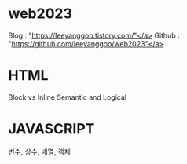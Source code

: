 # web2023
Blog : "https://leeyanggoo.tistory.com/"</a></li>
Github : "https://github.com/leeyanggoo/web2023"</a></li>

# HTML
Block vs Inline
Semantic and Logical

# JAVASCRIPT
변수, 상수, 배열, 객체
